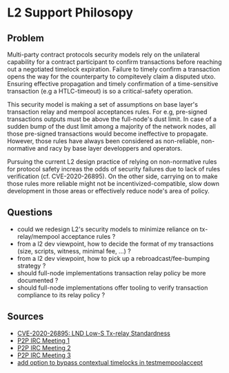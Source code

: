 # L2 Support Philosopy

## Problem

Multi-party contract protocols security models rely on the unilateral capability for a contract participant to confirm transactions before reaching out a negotiated timelock expiration. Failure to timely
confirm a transaction opens the way for the counterparty to compitevely claim a disputed utxo. Ensuring effective propagation and timely confirmation of a time-sensitive transaction (e.g a HTLC-timeout)
is so a critical-safety operation. 

This security model is making a set of assumptions on base layer's transaction relay and mempool acceptances rules. For e.g, pre-signed transactions outputs must be above the full-node's dust limit. In
case of a sudden bump of the dust limit among a majority of the network nodes, all those pre-signed transactions would become ineffective to propagate. However, those rules have always been considered
as non-reliable, non-normative and racy by base layer developpers and operators.

Pursuing the current L2 design practice of relying on non-normative rules for protocol safety increas the odds of security failures due to lack of rules verification (cf. CVE-2020-26895). On the other side, carrying on to make those rules more reliable might not be incentivized-compatible, slow down development in those areas or effectively reduce node's area of policy.

## Questions
* could we redesign L2's security models to minimize reliance on tx-relay/mempool acceptance rules ?
* from a l2 dev viewpoint, how to decide the format of my transactions (size, scripts, witness, minimal fee, ...) ?
* from a l2 dev viewpoint, how to pick up a rebroadcast/fee-bumping strategy ?
* should full-node implementations transaction relay policy be more documented ?
* should full-node implementations offer tooling to verify transaction compliance to its relay policy ?


## Sources
* [CVE-2020-26895: LND Low-S Tx-relay Standardness](https://lists.linuxfoundation.org/pipermail/lightning-dev/2020-October/002858.html)
* [P2P IRC Meeting 1](http://gnusha.org/bitcoin-core-dev/2020-09-22.log)
* [P2P IRC Meeting 2](http://gnusha.org/bitcoin-core-dev/2020-11-17.log)
* [P2P IRC Meeting 3](http://gnusha.org/bitcoin-core-dev/2021-04-20.log)
* [add option to bypass contextual timelocks in testmempoolaccept](https://github.com/bitcoin/bitcoin/pull/21413)
